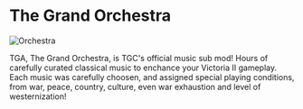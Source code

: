 # The Grand Orchestra
![Orchestra](https://user-images.githubusercontent.com/32886642/209884261-069d70e1-997f-4152-a99a-c6b527ea6fd2.png)

TGA, The Grand Orchestra, is TGC's official music sub mod! 
Hours of carefully curated classical music to enchance your Victoria II gameplay. Each music was carefully choosen, and assigned special playing conditions, from war, peace, country, culture, even war exhaustion and level of westernization!
